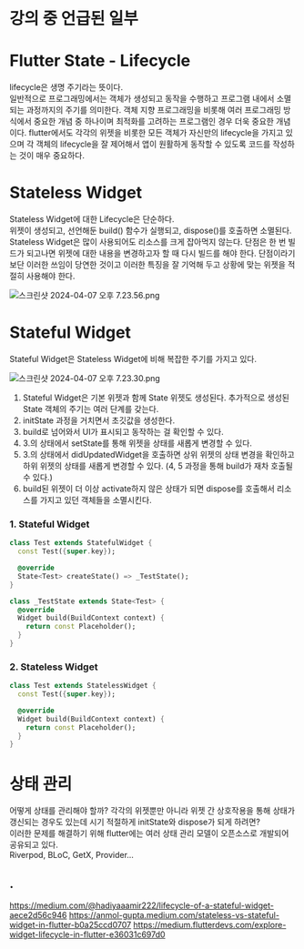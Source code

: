 # 강의 중 언급된 일부



# Flutter State - Lifecycle
lifecycle은 생명 주기라는 뜻이다.   
일반적으로 프로그래밍에서는 객체가 생성되고 동작을 수행하고 프로그램 내에서 소멸되는 과정까지의 주기를 의미한다.
객체 지향 프로그래밍을 비롯해 여러 프로그래밍 방식에서 중요한 개념 중 하나이며 최적화를 고려하는 프로그램인 경우 더욱 중요한 개념이다.
flutter에서도 각각의 위젯을 비롯한 모든 객체가 자신만의 lifecycle을 가지고 있으며 각 객체의 lifecycle을 잘 제어해서 앱이 원활하게 동작할 수 있도록 코드를 작성하는 것이 매우 중요하다.


# Stateless Widget
Stateless Widget에 대한 Lifecycle은 단순하다.   
위젯이 생성되고, 선언해둔 build() 함수가 실행되고, dispose()를 호출하면 소멸된다.   
Stateless Widget은 많이 사용되어도 리소스를 크게 잡아먹지 않는다.
단점은 한 번 빌드가 되고나면 위젯에 대한 내용을 변경하고자 할 때 다시 빌드를 해야 한다. 
단점이라기 보단 이러한 쓰임이 당연한 것이고 이러한 특징을 잘 기억해 두고 상황에 맞는 위젯을 적절히 사용해야 한다.

![스크린샷 2024-04-07 오후 7.23.56.png](..%2F..%2F..%2F..%2F..%2Fvar%2Ffolders%2F0n%2Fzg6b5rns77n440f1_kdpffch0000gn%2FT%2FTemporaryItems%2FNSIRD_screencaptureui_o2mb7T%2F%EC%8A%A4%ED%81%AC%EB%A6%B0%EC%83%B7%202024-04-07%20%EC%98%A4%ED%9B%84%207.23.56.png)




# Stateful Widget
Stateful Widget은 Stateless Widget에 비해 복잡한 주기를 가지고 있다.   

![스크린샷 2024-04-07 오후 7.23.30.png](..%2F..%2F..%2F..%2F..%2Fvar%2Ffolders%2F0n%2Fzg6b5rns77n440f1_kdpffch0000gn%2FT%2FTemporaryItems%2FNSIRD_screencaptureui_hPZj7V%2F%EC%8A%A4%ED%81%AC%EB%A6%B0%EC%83%B7%202024-04-07%20%EC%98%A4%ED%9B%84%207.23.30.png)
    
    
1. Stateful Widget은 기본 위젯과 함께 State 위젯도 생성된다. 추가적으로 생성된 State 객체의 주기는 여러 단계를 갖는다.   
2. initState 과정을 거치면서 초깃값을 생성한다.
3. build로 넘어와서 UI가 표시되고 동작하는 걸 확인할 수 있다. 
4. 3.의 상태에서 setState를 통해 위젯을 상태를 새롭게 변경할 수 있다.
5. 3.의 상태에서 didUpdatedWidget을 호출하면 상위 위젯의 상태 변경을 확인하고 하위 위젯의 상태를 새롭게 변경할 수 있다.
   (4, 5 과정을 통해 build가 재차 호출될 수 있다.)
6. build된 위젯이 더 이상 activate하지 않은 상태가 되면 dispose를 호출해서 리소스를 가지고 있던 객체들을 소멸시킨다.

### 1. Stateful Widget
```dart
class Test extends StatefulWidget {
  const Test({super.key});

  @override
  State<Test> createState() => _TestState();
}

class _TestState extends State<Test> {
  @override
  Widget build(BuildContext context) {
    return const Placeholder();
  }
}
```
### 2. Stateless Widget
```dart
class Test extends StatelessWidget {
  const Test({super.key});

  @override
  Widget build(BuildContext context) {
    return const Placeholder();
  }
}
```


# 상태 관리
어떻게 상태를 관리해야 할까?
각각의 위젯뿐만 아니라 위젯 간 상호작용을 통해 상태가 갱신되는 경우도 있는데 시기 적절하게 initState와 dispose가 되게 하려면?   
이러한 문제를 해결하기 위해 flutter에는 여러 상태 관리 모델이 오픈소스로 개발되어 공유되고 있다.   
Riverpod, BLoC, GetX, Provider...


## .
https://medium.com/@hadiyaaamir222/lifecycle-of-a-stateful-widget-aece2d56c946
https://anmol-gupta.medium.com/stateless-vs-stateful-widget-in-flutter-b0a25ccd0707
https://medium.flutterdevs.com/explore-widget-lifecycle-in-flutter-e36031c697d0
